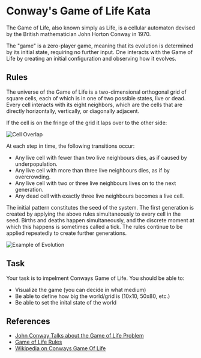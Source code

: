 # Conway's Game of Life Kata

The Game of Life, also known simply as Life, is a cellular automaton devised by the British mathematician John Horton Conway in 1970.

The "game" is a zero-player game, meaning that its evolution is determined by its initial state, requiring no further input. One interacts with the Game of Life by creating an initial configuration and observing how it evolves.

## Rules  

The universe of the Game of Life is a two-dimensional orthogonal grid of square cells, each of which is in one of two possible states, live or dead. Every cell interacts with its eight neighbors, which are the cells that are directly horizontally, vertically, or diagonally adjacent. 

If the cell is on the fringe of the grid it laps over to the other side:  

![Cell Overlap](https://github.com/MYOB-Technology/General_Developer/blob/master/katas/kata-conways-game-of-life/cell-overlap.png)  

At each step in time, the following transitions occur:

* Any live cell with fewer than two live neighbours dies, as if caused by underpopulation.  
* Any live cell with more than three live neighbours dies, as if by overcrowding.  
* Any live cell with two or three live neighbours lives on to the next generation.  
* Any dead cell with exactly three live neighbours becomes a live cell.  

The initial pattern constitutes the seed of the system. The first generation is created by applying the above rules simultaneously to every cell in the seed. Births and deaths happen simultaneously, and the discrete moment at which this happens is sometimes called a tick. The rules continue to be applied repeatedly to create further generations.  

![Example of Evolution](https://github.com/MYOB-Technology/General_Developer/blob/master/katas/kata-conways-game-of-life/Game_of_life_toad.gif)  

## Task

Your task is to impelment Conways Game of Life. You should be able to:

* Visualize the game (you can decide in what medium)  
* Be able to define how big the world/grid is (10x10, 50x80, etc.)
* Be able to set the inital state of the world  

## References

* [John Conway Talks about the Game of Life Problem](https://youtu.be/FdMzngWchDk)  
* [Game of Life Rules](https://github.com/marcoemrich/game-of-life-rules/blob/master/gol_rules.pdf)  
* [Wikipedia on Conways Game Of Life](https://en.wikipedia.org/wiki/Conway%27s_Game_of_Life)  
